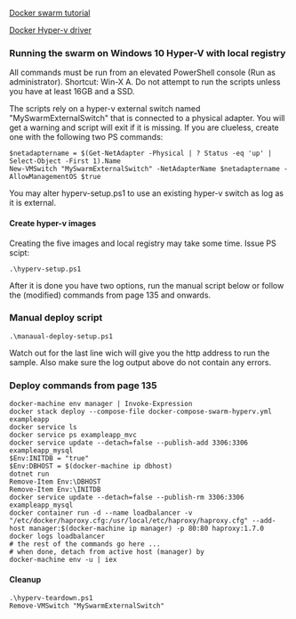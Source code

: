 [Docker swarm tutorial](https://docs.docker.com/engine/swarm/swarm-tutorial/)

[Docker Hyper-v driver](https://docs.docker.com/machine/drivers/hyper-v/)


### Running the swarm on Windows 10 Hyper-V with local registry
All commands must be run from an elevated PowerShell console (Run as administrator). 
Shortcut: Win-X A. Do not attempt to run the scripts unless you have at least 16GB and a SSD.

The scripts rely on a hyper-v external switch named "MySwarmExternalSwitch" that is connected to a physical adapter. 
You will get a warning and script will exit if it is missing.
If you are clueless,  create one with the following two PS commands:
```
$netadaptername = $(Get-NetAdapter -Physical | ? Status -eq 'up' | Select-Object -First 1).Name
New-VMSwitch "MySwarmExternalSwitch" -NetAdapterName $netadaptername -AllowManagementOS $true
```
You may alter hyperv-setup.ps1 to use an existing hyper-v switch as log as it is external.
#### Create hyper-v images
Creating the five images and local registry may take some time. Issue PS scipt:
```
.\hyperv-setup.ps1
```
After it is done you have two options, run the manual script below or follow the (modified) commands from page 135 and onwards. 

### Manual deploy script
```
.\manaual-deploy-setup.ps1
```
Watch out for the last line wich will give you the http address to run the sample. 
Also make sure the log output above do not contain any errors.

### Deploy commands from page 135
```
docker-machine env manager | Invoke-Expression
docker stack deploy --compose-file docker-compose-swarm-hyperv.yml exampleapp
docker service ls
docker service ps exampleapp_mvc
docker service update --detach=false --publish-add 3306:3306 exampleapp_mysql
$Env:INITDB = "true"
$Env:DBHOST = $(docker-machine ip dbhost)
dotnet run
Remove-Item Env:\DBHOST
Remove-Item Env:\INITDB
docker service update --detach=false --publish-rm 3306:3306 exampleapp_mysql
docker container run -d --name loadbalancer -v "/etc/docker/haproxy.cfg:/usr/local/etc/haproxy/haproxy.cfg" --add-host manager:$(docker-machine ip manager) -p 80:80 haproxy:1.7.0
docker logs loadbalancer
# the rest of the commands go here ... 
# when done, detach from active host (manager) by
docker-machine env -u | iex
```

#### Cleanup
```
.\hyperv-teardown.ps1
Remove-VMSwitch "MySwarmExternalSwitch"
```
